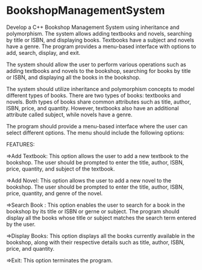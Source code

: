 # BookshopManagementSystem
Develop a C++ Bookshop Management System using inheritance and polymorphism. The system allows adding textbooks and novels, searching by title or ISBN, and displaying books. Textbooks have a subject and novels have a genre. The program provides a menu-based interface with options to add, search, display, and exit.

The system should allow the user to perform various operations such as adding textbooks and novels to the bookshop, searching for books by title or ISBN, and displaying all the books in the bookshop.

The system should utilize inheritance and polymorphism concepts to model different types of books. There are two types of books: textbooks and novels. Both types of books share common attributes such as title, author, ISBN, price, and quantity. However, textbooks also have an additional attribute called subject, while novels have a genre.

The program should provide a menu-based interface where the user can select different options. The menu should include the following options:

FEATURES:

=>Add Textbook: This option allows the user to add a new textbook to the bookshop. The user should be prompted to enter the title, author, ISBN, price, quantity, and subject of the textbook.

=>Add Novel: This option allows the user to add a new novel to the bookshop. The user should be prompted to enter the title, author, ISBN, price, quantity, and genre of the novel.

=>Search Book : This option enables the user to search for a book in the bookshop by its title or ISBN or gerne or subject. The program should display all the books whose title or subject matches the search term entered by the user.

=>Display Books: This option displays all the books currently available in the bookshop, along with their respective details such as title, author, ISBN, price, and quantity.

=>Exit: This option terminates the program.
